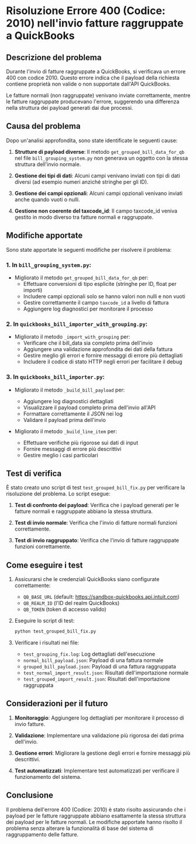 # Risoluzione Errore 400 (Codice: 2010) nell'invio fatture raggruppate a QuickBooks

## Descrizione del problema

Durante l'invio di fatture raggruppate a QuickBooks, si verificava un errore 400 con codice 2010. Questo errore indica che il payload della richiesta contiene proprietà non valide o non supportate dall'API QuickBooks. 

Le fatture normali (non raggruppate) venivano inviate correttamente, mentre le fatture raggruppate producevano l'errore, suggerendo una differenza nella struttura dei payload generati dai due processi.

## Causa del problema

Dopo un'analisi approfondita, sono state identificate le seguenti cause:

1. **Strutture di payload diverse**: Il metodo `get_grouped_bill_data_for_qb` nel file `bill_grouping_system.py` non generava un oggetto con la stessa struttura dell'invio normale.

2. **Gestione dei tipi di dati**: Alcuni campi venivano inviati con tipi di dati diversi (ad esempio numeri anziché stringhe per gli ID).

3. **Gestione dei campi opzionali**: Alcuni campi opzionali venivano inviati anche quando vuoti o nulli.

4. **Gestione non coerente del taxcode_id**: Il campo taxcode_id veniva gestito in modo diverso tra fatture normali e raggruppate.

## Modifiche apportate

Sono state apportate le seguenti modifiche per risolvere il problema:

### 1. In `bill_grouping_system.py`:

- Migliorato il metodo `get_grouped_bill_data_for_qb` per:
  - Effettuare conversioni di tipo esplicite (stringhe per ID, float per importi)
  - Includere campi opzionali solo se hanno valori non nulli e non vuoti
  - Gestire correttamente il campo `taxcode_id` a livello di fattura
  - Aggiungere log diagnostici per monitorare il processo

### 2. In `quickbooks_bill_importer_with_grouping.py`:

- Migliorato il metodo `_import_with_grouping` per:
  - Verificare che il bill_data sia completo prima dell'invio
  - Aggiungere una validazione approfondita dei dati della fattura
  - Gestire meglio gli errori e fornire messaggi di errore più dettagliati
  - Includere il codice di stato HTTP negli errori per facilitare il debug

### 3. In `quickbooks_bill_importer.py`:

- Migliorato il metodo `_build_bill_payload` per:
  - Aggiungere log diagnostici dettagliati
  - Visualizzare il payload completo prima dell'invio all'API
  - Formattare correttamente il JSON nei log
  - Validare il payload prima dell'invio

- Migliorato il metodo `_build_line_item` per:
  - Effettuare verifiche più rigorose sui dati di input
  - Fornire messaggi di errore più descrittivi
  - Gestire meglio i casi particolari

## Test di verifica

È stato creato uno script di test `test_grouped_bill_fix.py` per verificare la risoluzione del problema. Lo script esegue:

1. **Test di confronto dei payload**: Verifica che i payload generati per le fatture normali e raggruppate abbiano la stessa struttura.

2. **Test di invio normale**: Verifica che l'invio di fatture normali funzioni correttamente.

3. **Test di invio raggruppato**: Verifica che l'invio di fatture raggruppate funzioni correttamente.

## Come eseguire i test

1. Assicurarsi che le credenziali QuickBooks siano configurate correttamente:
   - `QB_BASE_URL` (default: https://sandbox-quickbooks.api.intuit.com)
   - `QB_REALM_ID` (l'ID del realm QuickBooks)
   - `QB_TOKEN` (token di accesso valido)

2. Eseguire lo script di test:
   ```bash
   python test_grouped_bill_fix.py
   ```

3. Verificare i risultati nei file:
   - `test_grouping_fix.log`: Log dettagliati dell'esecuzione
   - `normal_bill_payload.json`: Payload di una fattura normale
   - `grouped_bill_payload.json`: Payload di una fattura raggruppata
   - `test_normal_import_result.json`: Risultati dell'importazione normale
   - `test_grouped_import_result.json`: Risultati dell'importazione raggruppata

## Considerazioni per il futuro

1. **Monitoraggio**: Aggiungere log dettagliati per monitorare il processo di invio fatture.

2. **Validazione**: Implementare una validazione più rigorosa dei dati prima dell'invio.

3. **Gestione errori**: Migliorare la gestione degli errori e fornire messaggi più descrittivi.

4. **Test automatizzati**: Implementare test automatizzati per verificare il funzionamento del sistema.

## Conclusione

Il problema dell'errore 400 (Codice: 2010) è stato risolto assicurando che i payload per le fatture raggruppate abbiano esattamente la stessa struttura dei payload per le fatture normali. Le modifiche apportate hanno risolto il problema senza alterare la funzionalità di base del sistema di raggruppamento delle fatture.
